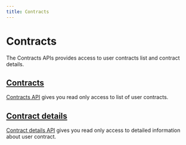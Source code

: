 ```yaml
---
title: Contracts
---
```


# Contracts

The Contracts APIs provides access to user contracts list and contract details.


## [Contracts][Contracts]

[Contracts API][Contracts] gives you read only access to list of user contracts.


## [Contract details][ContractDetails]

[Contract details API][ContractDetails] gives you read only access to detailed information about user contract.



[Contracts]: /Api/contracts/contracts/
[ContractDetails]: /Api/contracts/contractdetails/
